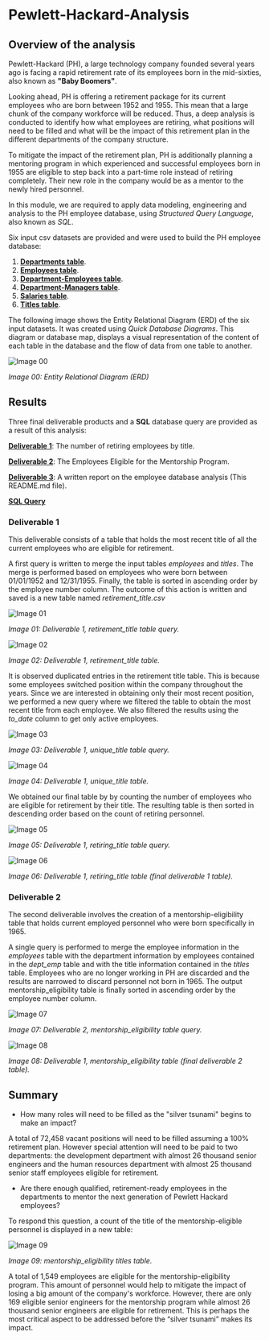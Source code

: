 # Pewlett-Hackard-Analysis

## Overview of the analysis

Pewlett-Hackard (PH), a large technology company founded several years ago is facing a rapid retirement rate of its employees born in the mid-sixties, also known as **"Baby Boomers"**.

Looking ahead, PH is offering a retirement package for its current employees who are born between 1952 and 1955. This mean that a large chunk of the company workforce will be reduced. Thus, a deep analysis is conducted to identify how what employees are retiring, what positions will need to be filled and what will be the impact of this retirement plan in the different departments of the company structure.

To mitigate the impact of the retirement plan, PH is additionally planning a mentoring program in which experienced and successful employees born in 1955 are eligible to step back into a part-time role instead of retiring completely. Their new role in the company would be as a mentor to the newly hired personnel.

In this module, we are required to apply data modeling, engineering and analysis to the PH employee database, using *Structured Query Language*, also known as *SQL*.

Six input csv datasets are provided and were used to build the PH employee database:

1. **[Departments table](./Resources/departments.csv)**.
2. **[Employees table](./Resources/employees.csv)**.
3. **[Department-Employees table](./Resources/dept_emp.csv)**.
4. **[Department-Managers table](./Resources/dept_manager.csv)**.
5. **[Salaries table](./Resources/salaries.csv)**.
6. **[Titles table](./Resources/titles.csv)**.

The following image shows the Entity Relational Diagram (ERD) of the six input datasets. It was created using *Quick Database Diagrams*. This diagram or database map, displays a visual representation of the content of each table in the database and the flow of data from one table to another.

![Image 00](./Analysis/Snippets/ERD.png)

*Image 00: Entity Relational Diagram (ERD)*

## Results

Three final deliverable products and a **SQL** database query are provided as a result of this analysis:

**[Deliverable 1](./Analysis/retiring_titles.csv)**: The number of retiring employees by title.

**[Deliverable 2](./Analysis/mentorship_eligibility.csv)**: The Employees Eligible for the Mentorship Program.

**[Deliverable 3](./README.md)**: A written report on the employee database analysis (This README.md file).

**[SQL Query](./Employee_Database_challenge.sql)**

### Deliverable 1

This deliverable consists of a table that holds the most recent title of all the current employees who are eligible for retirement.

A first query is written to merge the input tables *employees* and *titles*. The merge is performed based on employees who were born between 01/01/1952 and 12/31/1955. Finally, the table is sorted in ascending order by the employee number column. The outcome of this action is written and saved is a new table named *retirement_title.csv*

![Image 01](./Analysis/Snippets/Code_01a.png)

*Image 01: Deliverable 1, retirement_title table query.*

![Image 02](./Analysis/Snippets/Deliverable1_01_retirement_title_table.png)

*Image 02: Deliverable 1, retirement_title table.*

It is observed duplicated entries in the retirement title table. This is because some employees switched position within the company throughout the years. Since we are interested in obtaining only their most recent position, we performed a new query where we filtered the table to obtain the most recent title from each employee. We also filtered the results using the *to_date* column to get only active employees.

![Image 03](./Analysis/Snippets/Code_01b.png)

*Image 03: Deliverable 1, unique_title table query.*

![Image 04](./Analysis/Snippets/Deliverable1_02_unique_title_table.png)

*Image 04: Deliverable 1, unique_title table.*

We obtained our final table by by counting the number of employees who are eligible for retirement by their title. The resulting table is then sorted in descending order based on the count of retiring personnel.

![Image 05](./Analysis/Snippets/Code_01c.png)

*Image 05: Deliverable 1, retiring_title table query.*

![Image 06](./Analysis/Snippets/Deliverable1_03_retiring_title_table.png)

*Image 06: Deliverable 1, retiring_title table (final deliverable 1 table).*

### Deliverable 2

The second deliverable involves the creation of a mentorship-eligibility table that holds current employed personnel who were born specifically in 1965.

A single query is performed to merge the employee information in the *employees* table with the department information by employees contained in the *dept_emp* table and with the title information contained in the *titles* table. Employees who are no longer working in PH are discarded and the results are narrowed to discard personnel not born in 1965. The output mentorship_eligibility table is finally sorted in ascending order by the employee number column.

![Image 07](./Analysis/Snippets/Code_02.png)

*Image 07: Deliverable 2, mentorship_eligibility table query.*

![Image 08](./Analysis/Snippets/Deliverable2_01_mentorship_eligibility_table.png)

*Image 08: Deliverable 1, mentorship_eligibility table (final deliverable 2 table).*

## Summary

* How many roles will need to be filled as the "silver tsunami" begins to make an impact?
  
A total of 72,458 vacant positions will need to be filled assuming a 100% retirement plan. However special attention will need to be paid to two departments: the development department with almost 26 thousand senior engineers and the human resources department with almost 25 thousand senior staff employees eligible for retirement.

* Are there enough qualified, retirement-ready employees in the departments to mentor the next generation of Pewlett Hackard employees?

To respond this question, a count of the title of the mentorship-eligible personnel is displayed in a new table:

![Image 09](./Analysis/Snippets/Code_Summary.png)

*Image 09: mentorship_eligibility titles table.*

A total of 1,549 employees are eligible for the mentorship-eligibility program. This amount of personnel would help to mitigate the impact of losing a big amount of the company's workforce. However, there are only 169 eligible senior engineers for the mentorship program while almost 26 thousand senior engineers are eligible for retirement. This is perhaps the most critical aspect to be addressed before the “silver tsunami” makes its impact.
